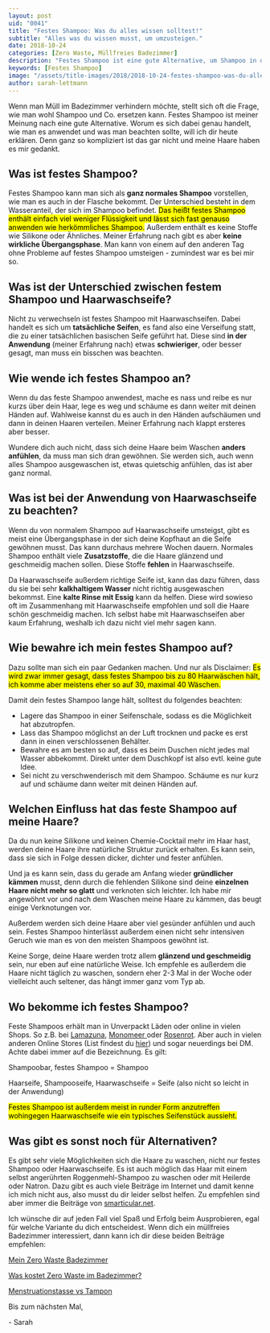 ```yaml
---
layout: post
uid: "0041"
title: "Festes Shampoo: Was du alles wissen solltest!"
subtitle: "Alles was du wissen musst, um umzusteigen."
date: 2018-10-24
categories: [Zero Waste, Müllfreies Badezimmer]
description: "Festes Shampoo ist eine gute Alternative, um Shampoo in der Flasche zu ersetzen. Was du bei der Anwendung beachten musst und weitere Tipps gibt es hier."
keywords: [Festes Shampoo]
image: "/assets/title-images/2018/2018-10-24-festes-shampoo-was-du-alles-wissen-solltest.jpg"
author: sarah-lettmann
---
```

Wenn man Müll im Badezimmer verhindern möchte, stellt sich oft die Frage, wie man wohl Shampoo und Co. ersetzen kann. Festes Shampoo ist meiner Meinung nach eine gute Alternative. Worum es sich dabei genau handelt, wie man es anwendet und was man beachten sollte, will ich dir heute erklären. Denn ganz so kompliziert ist das gar nicht und meine Haare haben es mir gedankt.

## Was ist festes Shampoo?
Festes Shampoo kann man sich als **ganz normales Shampoo** vorstellen, wie man es auch in der Flasche bekommt. Der Unterschied besteht in dem Wasseranteil, der sich im Shampoo befindet. <mark>Das heißt festes Shampoo enthält einfach viel weniger Flüssigkeit und lässt sich fast genauso anwenden wie herkömmliches Shampoo.</mark> Außerdem enthält es keine Stoffe wie Silikone oder Ähnliches. Meiner Erfahrung nach gibt es aber **keine wirkliche Übergangsphase**. Man kann von einem auf den anderen Tag ohne Probleme auf festes Shampoo umsteigen - zumindest war es bei mir so.

## Was ist der Unterschied zwischen festem Shampoo und Haarwaschseife?
Nicht zu verwechseln ist festes Shampoo mit Haarwaschseifen. Dabei handelt es sich um **tatsächliche Seifen**, es fand also eine Verseifung statt, die zu einer tatsächlichen basischen Seife geführt hat. Diese sind **in der Anwendung** (meiner Erfahrung nach) etwas **schwieriger**, oder besser gesagt, man muss ein bisschen was beachten.

## Wie wende ich festes Shampoo an?
Wenn du das feste Shampoo anwendest, mache es nass und reibe es nur kurzs über dein Haar, lege es weg und schäume es dann weiter mit deinen Händen auf. Wahlweise kannst du es auch in den Händen aufschäumen und dann in deinen Haaren verteilen. Meiner Erfahrung nach klappt ersteres aber besser.

Wundere dich auch nicht, dass sich deine Haare beim Waschen **anders anfühlen**, da muss man sich dran gewöhnen. Sie werden sich, auch wenn alles Shampoo ausgewaschen ist, etwas quietschig anfühlen, das ist aber ganz normal.

## Was ist bei der Anwendung von Haarwaschseife zu beachten?
Wenn du von normalem Shampoo auf Haarwaschseife umsteigst, gibt es meist eine Übergangsphase in der sich deine Kopfhaut an die Seife gewöhnen musst. Das kann durchaus mehrere Wochen dauern. Normales Shampoo enthält viele **Zusatzstoffe**, die die Haare glänzend und geschmeidig machen sollen. Diese Stoffe **fehlen** in Haarwaschseife.

Da Haarwaschseife außerdem richtige Seife ist, kann das dazu führen, dass du sie bei sehr **kalkhaltigem Wasser** nicht richtig ausgewaschen bekommst. Eine **kalte Rinse mit Essig** kann da helfen. Diese wird sowieso oft im Zusammenhang mit Haarwaschseife empfohlen und soll die Haare schön geschmeidig machen. Ich selbst habe mit Haarwaschseifen aber kaum Erfahrung, weshalb ich dazu nicht viel mehr sagen kann.

## Wie bewahre ich mein festes Shampoo auf?
Dazu sollte man sich ein paar Gedanken machen. Und nur als Disclaimer: <mark>Es wird zwar immer gesagt, dass festes Shampoo bis zu 80 Haarwäschen hält, ich komme aber meistens eher so auf 30, maximal 40 Wäschen.</mark>

Damit dein festes Shampoo lange hält, solltest du folgendes beachten:

- Lagere das Shampoo in einer Seifenschale, sodass es die Möglichkeit hat abzutropfen.
- Lass das Shampoo möglichst an der Luft trocknen und packe es erst dann in einen verschlossenen Behälter.
- Bewahre es am besten so auf, dass es beim Duschen nicht jedes mal Wasser abbekommt. Direkt unter dem Duschkopf ist also evtl. keine gute Idee.
- Sei nicht zu verschwenderisch mit dem Shampoo. Schäume es nur kurz auf und schäume dann weiter mit deinen Händen auf.

## Welchen Einfluss hat das feste Shampoo auf meine Haare?
Da du nun keine Silikone und keinen Chemie-Cocktail mehr im Haar hast, werden deine Haare ihre natürliche Struktur zurück erhalten. Es kann sein, dass sie sich in Folge dessen dicker, dichter und fester anfühlen.

Und ja es kann sein, dass du gerade am Anfang wieder **gründlicher kämmen** musst, denn durch die fehlenden Silikone sind deine **einzelnen Haare nicht mehr so glatt** und verknoten sich leichter. Ich habe mir angewöhnt vor und nach dem Waschen meine Haare zu kämmen, das beugt einige Verknotungen vor.

Außerdem werden sich deine Haare aber viel gesünder anfühlen und auch sein. Festes Shampoo hinterlässt außerdem einen nicht sehr intensiven Geruch wie man es von den meisten Shampoos gewöhnt ist.

Keine Sorge, deine Haare werden trotz allem **glänzend und geschmeidig** sein, nur eben auf eine natürliche Weise. Ich empfehle es außerdem die Haare nicht täglich zu waschen, sondern eher 2-3 Mal in der Woche oder vielleicht auch seltener, das hängt immer ganz vom Typ ab.

## Wo bekomme ich festes Shampoo?
Feste Shampoos erhält man in Unverpackt Läden oder online in vielen Shops. So z.B. bei [Lamazuna](http://www.lamazuna.de/), [Monomeer ](http://www.monomeer.de/index.php?page=product_overview&category=21)oder [Rosenrot](https://www.rosenrot.de/). Aber auch in vielen anderen Online Stores (List findest du [hier](https://minimalwaste.de/blog/plastikfrei-einkaufen-alle-onlineshops/)) und sogar neuerdings bei DM. Achte dabei immer auf die Bezeichnung. Es gilt:

Shampoobar, festes Shampoo = Shampoo

Haarseife, Shampooseife, Haarwaschseife = Seife (also nicht so leicht in der Anwendung)

<mark>Festes Shampoo ist außerdem meist in runder Form anzutreffen wohingegen Haarwaschseife wie ein typisches Seifenstück aussieht.</mark>

## Was gibt es sonst noch für Alternativen?
Es gibt sehr viele Möglichkeiten sich die Haare zu waschen, nicht nur festes Shampoo oder Haarwaschseife. Es ist auch möglich das Haar mit einem selbst angerührten Roggenmehl-Shampoo zu waschen oder mit Heilerde oder Natron. Dazu gibt es auch viele Beiträge im Internet und damit kenne ich mich nicht aus, also musst du dir leider selbst helfen. Zu empfehlen sind aber immer die Beiträge von [smarticular.net](https://www.smarticular.net/).

Ich wünsche dir auf jeden Fall viel Spaß und Erfolg beim Ausprobieren, egal für welche Variante du dich entscheidest. Wenn dich ein müllfreies Badezimmer interessiert, dann kann ich dir diese beiden Beiträge empfehlen:

[Mein Zero Waste Badezimmer](/blog/mein-zero-waste-badezimmer)

[Was kostet Zero Waste im Badezimmer?](/blog/was-kostet-zero-waste-im-badezimmer)

[Menstruationstasse vs Tampon](/blog/menstruationstasse-vs-tampon/)

Bis zum nächsten Mal,

\- Sarah
